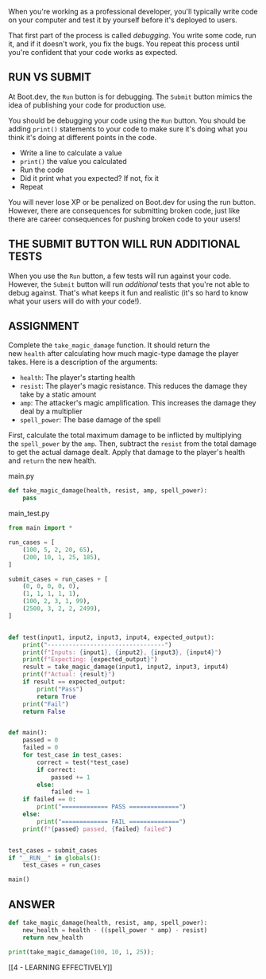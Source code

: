 When you're working as a professional developer, you'll typically write code on your computer and test it by yourself before it's deployed to users.

That first part of the process is called _debugging_. You write some code, run it, and if it doesn't work, you fix the bugs. You repeat this process until you're confident that your code works as expected.

## RUN VS SUBMIT

At Boot.dev, the `Run` button is for debugging. The `Submit` button mimics the idea of publishing your code for production use.

You should be debugging your code using the `Run` button. You should be adding `print()` statements to your code to make sure it's doing what you think it's doing at different points in the code.

- Write a line to calculate a value
- `print()` the value you calculated
- Run the code
- Did it print what you expected? If not, fix it
- Repeat

You will never lose XP or be penalized on Boot.dev for using the run button. However, there are consequences for submitting broken code, just like there are career consequences for pushing broken code to your users!

## THE SUBMIT BUTTON WILL RUN ADDITIONAL TESTS

When you use the `Run` button, a few tests will run against your code. However, the `Submit` button will run _additional_ tests that you're not able to debug against. That's what keeps it fun and realistic (it's so hard to know what your users will do with your code!).

## ASSIGNMENT

Complete the `take_magic_damage` function. It should return the new `health` after calculating how much magic-type damage the player takes. Here is a description of the arguments:

- `health`: The player's starting health
- `resist`: The player's magic resistance. This reduces the damage they take by a static amount
- `amp`: The attacker's magic amplification. This increases the damage they deal by a multiplier
- `spell_power`: The base damage of the spell

First, calculate the total maximum damage to be inflicted by multiplying the `spell_power` by the `amp`. Then, subtract the `resist` from the total damage to get the actual damage dealt. Apply that damage to the player's health and `return` the new health.

main.py
```python
def take_magic_damage(health, resist, amp, spell_power):
    pass
```

main_test.py
```python
from main import *

run_cases = [
    (100, 5, 2, 20, 65),
    (200, 10, 1, 25, 185),
]

submit_cases = run_cases + [
    (0, 0, 0, 0, 0),
    (1, 1, 1, 1, 1),
    (100, 2, 3, 1, 99),
    (2500, 3, 2, 2, 2499),
]


def test(input1, input2, input3, input4, expected_output):
    print("---------------------------------")
    print(f"Inputs: {input1}, {input2}, {input3}, {input4}")
    print(f"Expecting: {expected_output}")
    result = take_magic_damage(input1, input2, input3, input4)
    print(f"Actual: {result}")
    if result == expected_output:
        print("Pass")
        return True
    print("Fail")
    return False


def main():
    passed = 0
    failed = 0
    for test_case in test_cases:
        correct = test(*test_case)
        if correct:
            passed += 1
        else:
            failed += 1
    if failed == 0:
        print("============= PASS ==============")
    else:
        print("============= FAIL ==============")
    print(f"{passed} passed, {failed} failed")


test_cases = submit_cases
if "__RUN__" in globals():
    test_cases = run_cases

main()

```

## ANSWER

```python
def take_magic_damage(health, resist, amp, spell_power):
    new_health = health - ((spell_power * amp) - resist) 
    return new_health

print(take_magic_damage(100, 10, 1, 25));
```

[[4 - LEARNING EFFECTIVELY]]